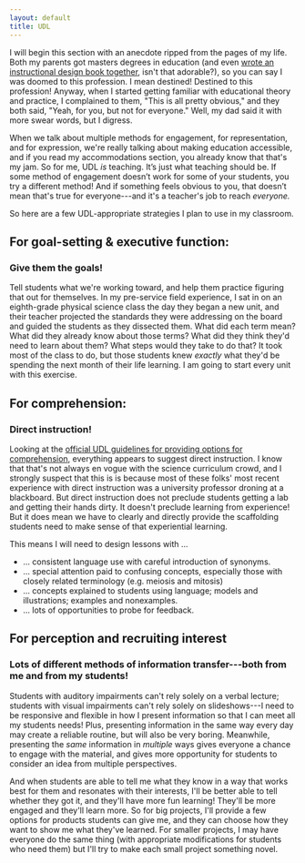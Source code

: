 ```yaml
---
layout: default
title: UDL
---
```


I will begin this section with an anecdote ripped from the pages of my life. Both my parents got masters degrees in education (and even <a href="https://www.amazon.com/Designing-Electronic-Performance-Support-Tools/dp/0877782830/" target="_blank">wrote an instructional design book together</a>, isn't that adorable?), so you can say I was doomed to this profession. I mean destined! Destined to this profession! Anyway, when I started getting familiar with educational theory and practice, I complained to them, "This is all pretty obvious," and they both said, "Yeah, for you, but not for everyone." Well, my dad said it with more swear words, but I digress.

When we talk about multiple methods for engagement, for representation, and for expression, we're really talking about making education accessible, and if you read my accommodations section, you already know that that's my jam. So for me, UDL _is_ teaching. It’s just what teaching should be. If some method of engagement doesn’t work for some of your students, you try a different method! And if something feels obvious to you, that doesn’t mean that's true for everyone---and it's a teacher's job to reach _everyone._

So here are a few UDL-appropriate strategies I plan to use in my classroom. 

## For goal-setting & executive function: 
### Give them the goals! 
Tell students what we're working toward, and help them practice figuring that out for themselves. In my pre-service field experience, I sat in on an eighth-grade physical science class the day they began a new unit, and their teacher projected the standards they were addressing on the board and guided the students as they dissected them. What did each term mean? What did they already know about those terms? What did they think they'd need to learn about them? What steps would they take to do that? It took most of the class to do, but those students knew _exactly_ what they'd be spending the next month of their life learning. I am going to start every unit with this exercise.

## For comprehension: 
### Direct instruction! 
Looking at the <a href="http://udlguidelines.cast.org/representation/comprehension" target="_blank">official UDL guidelines for providing options for comprehension</a>, everything appears to suggest direct instruction. I know that that's not always en vogue with the science curriculum crowd, and I strongly suspect that this is is because most of these folks' most recent experience with direct instruction was a university professor droning at a blackboard. But direct instruction does not preclude students getting a lab and getting their hands dirty. It doesn't preclude learning from experience! But it does mean we have to clearly and directly provide the scaffolding students need to make sense of that experiential learning.

This means I will need to design lessons with ... 
 - ... consistent language use with careful introduction of synonyms. 
 - ... special attention paid to confusing concepts, especially those with closely related terminology (e.g. meiosis and mitosis)
 - ... concepts explained to students using language; models and illustrations; examples and nonexamples.
 - ... lots of opportunities to probe for feedback.

## For perception and recruiting interest
### Lots of different methods of information transfer---both from me and from my students! 
Students with auditory impairments can't rely solely on a verbal lecture; students with visual impairments can't rely solely on slideshows---I need to be responsive and flexible in how I present information so that I can meet all my students needs! Plus, presenting information in the same way every day may create a reliable routine, but will also be very boring. Meanwhile, presenting the _same_ information in _multiple_ ways gives everyone a chance to engage with the material, and gives more opportunity for students to consider an idea from multiple perspectives. 

And when students are able to tell me what they know in a way that works best for them and resonates with their interests, I'll be better able to tell whether they got it, and they'll have more fun learning! They'll be more engaged and they'll learn more. So for big projects, I'll provide a few options for products students can give me, and they can choose how they want to show me what they've learned. For smaller projects, I may have everyone do the same thing (with appropriate modifications for students who need them) but I'll try to make each small project something novel. 

